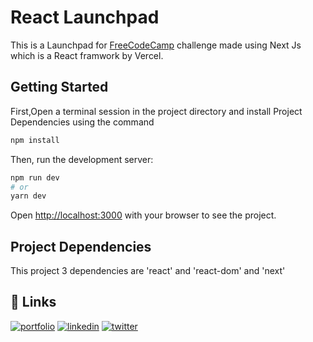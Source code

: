  # React Launchpad

This is a Launchpad for [FreeCodeCamp](https://www.freecodecamp.org/) challenge made using Next Js which is a React framwork by Vercel.

## Getting Started

First,Open a terminal session in the project directory and install Project Dependencies using the command 
```bash
npm install
```
Then,  run the development server:
```bash
npm run dev
# or
yarn dev
```

Open [http://localhost:3000](http://localhost:3000) with your browser to see the project.

## Project Dependencies

This project 3 dependencies are 'react' and 'react-dom' and 'next'



## 🔗 Links
[![portfolio](https://img.shields.io/badge/my_portfolio-000?style=for-the-badge&logo=ko-fi&logoColor=white)](https://achaq.dev/)
[![linkedin](https://img.shields.io/badge/linkedin-0A66C2?style=for-the-badge&logo=linkedin&logoColor=white)](https://www.linkedin.com/in/achaqdev/)
[![twitter](https://img.shields.io/badge/twitter-1DA1F2?style=for-the-badge&logo=twitter&logoColor=white)](https://twitter.com/ac__haq)

